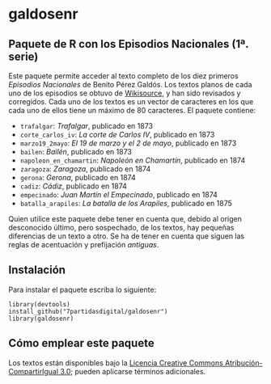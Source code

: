 
# galdosenr

## Paquete de R con los Episodios Nacionales (1ª. serie)


Este paquete permite acceder al texto completo de los diez primeros *Episodios Nacionales* de Benito Pérez Galdós. Los textos planos de cada uno de los episodios se obtuvo de [Wikisource](https://es.wikisource.org/wiki/Episodios_nacionales), y han sido revisados y corregidos. Cada uno de los textos es un vector de caracteres en los que cada uno de ellos tiene un máximo de 80 caracteres. El paquete contiene:

* `trafalgar`: *Trafalgar*, publicado en 1873
* `corte_carlos_iv`: *La corte de Carlos IV*, publicado en 1873
* `marzo19_2mayo`: *El 19 de marzo y el 2 de mayo*, publicado en 1873
* `bailen`: *Bailén*, publicado en 1873
* `napoleon_en_chamartin`: *Napoleón en Chamartín*, publicado en 1874
* `zaragoza`: *Zaragoza*, publicado en 1874
* `gerona`: *Gerona*, publicado en 1874
* `cadiz`: *Cádiz*, publicado en 1874
* `empecinado`: *Juan Martín el Empecinado*, publicado en 1874
* `batalla_arapiles`: *La batalla de los Arapiles*, publicado en 1875


Quien utilice este paquete debe tener en cuenta que, debido al origen desconocido último, pero sospechado, de los textos, hay pequeñas diferencias de un texto a otro. Se ha de tener en cuenta que siguen las reglas de acentuación y prefijación *antiguas*.

## Instalación

Para instalar el paquete escriba lo siguiente:

```
library(devtools)
install_github("7partidasdigital/galdosenr")
library(galdosenr)
```

## Cómo emplear este paquete


Los textos están disponibles bajo la [Licencia Creative Commons Atribución-CompartirIgual 3.0](https://creativecommons.org/licenses/by-sa/3.0/deed.es); pueden aplicarse términos adicionales.